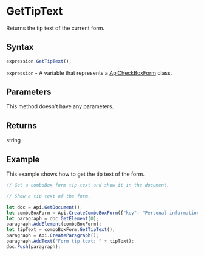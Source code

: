 # GetTipText

Returns the tip text of the current form.

## Syntax

```javascript
expression.GetTipText();
```

`expression` - A variable that represents a [ApiCheckBoxForm](../ApiCheckBoxForm.md) class.

## Parameters

This method doesn't have any parameters.

## Returns

string

## Example

This example shows how to get the tip text of the form.

```javascript editor-docx
// Get a comboBox form tip text and show it in the document.

// Show a tip text of the form.

let doc = Api.GetDocument();
let comboBoxForm = Api.CreateComboBoxForm({"key": "Personal information", "tip": "Choose your country", "required": true, "placeholder": "Country", "editable": false, "autoFit": false, "items": ["Latvia", "USA", "UK"]});
let paragraph = doc.GetElement(0);
paragraph.AddElement(comboBoxForm);
let tipText = comboBoxForm.GetTipText();
paragraph = Api.CreateParagraph();
paragraph.AddText("Form tip text: " + tipText);
doc.Push(paragraph);
```
